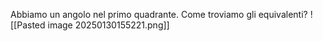 Abbiamo un angolo nel primo quadrante. Come troviamo gli equivalenti?
![[Pasted image 20250130155221.png]]
